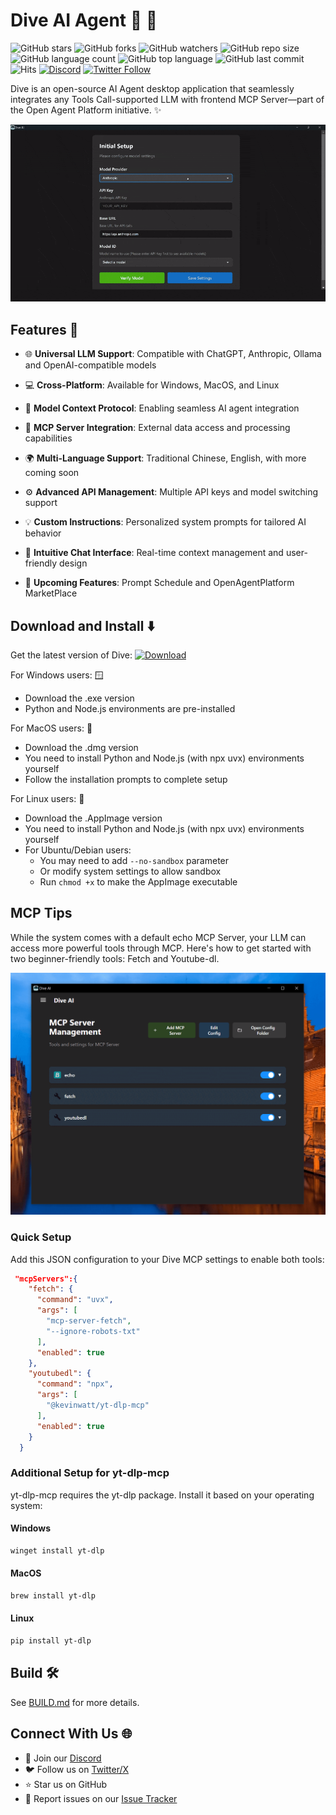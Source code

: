 # Dive AI Agent 🤿 🤖

![GitHub stars](https://img.shields.io/github/stars/OpenAgentPlatform/Dive?style=social)
![GitHub forks](https://img.shields.io/github/forks/OpenAgentPlatform/Dive?style=social)
![GitHub watchers](https://img.shields.io/github/watchers/OpenAgentPlatform/Dive?style=social)
![GitHub repo size](https://img.shields.io/github/repo-size/OpenAgentPlatform/Dive)
![GitHub language count](https://img.shields.io/github/languages/count/OpenAgentPlatform/Dive)
![GitHub top language](https://img.shields.io/github/languages/top/OpenAgentPlatform/Dive)
![GitHub last commit](https://img.shields.io/github/last-commit/OpenAgentPlatform/Dive?color=red)
![Hits](https://hits.seeyoufarm.com/api/count/incr/badge.svg?url=https%3A%2F%2Fgithub.com%2FOpenAgentPlatform%2FDive&count_bg=%2379C83D&title_bg=%23555555&icon=&icon_color=%23E7E7E7&title=hits&edge_flat=false)
[![Discord](https://img.shields.io/badge/Discord-Dive-blue?logo=discord&logoColor=white)](https://discord.gg/jact84GwGh)
[![Twitter Follow](https://img.shields.io/twitter/follow/Dive_ai_agent?style=social)](https://twitter.com/Dive_ai_agent)


Dive is an open-source AI Agent desktop application that seamlessly integrates any Tools Call-supported LLM with frontend MCP Server—part of the Open Agent Platform initiative. ✨

![Dive Demo](./docs/DiveAI.gif)


## Features 🎯

- 🌐 **Universal LLM Support**: Compatible with ChatGPT, Anthropic, Ollama and OpenAI-compatible models
- 💻 **Cross-Platform**: Available for Windows, MacOS, and Linux
- 🔄 **Model Context Protocol**: Enabling seamless AI agent integration
- 🔌 **MCP Server Integration**: External data access and processing capabilities
- 🌍 **Multi-Language Support**: Traditional Chinese, English, with more coming soon
- ⚙️ **Advanced API Management**: Multiple API keys and model switching support
- 💡 **Custom Instructions**: Personalized system prompts for tailored AI behavior
- 💬 **Intuitive Chat Interface**: Real-time context management and user-friendly design

- 🚀 **Upcoming Features**: Prompt Schedule and OpenAgentPlatform MarketPlace

## Download and Install ⬇️

Get the latest version of Dive:
[![Download](https://img.shields.io/badge/Download-Latest%20Release-blue.svg)](https://github.com/OpenAgentPlatform/Dive/releases/latest)

For Windows users: 🪟
- Download the .exe version
- Python and Node.js environments are pre-installed

For MacOS users: 🍎
- Download the .dmg version
- You need to install Python and Node.js (with npx uvx) environments yourself
- Follow the installation prompts to complete setup

For Linux users: 🐧
- Download the .AppImage version
- You need to install Python and Node.js (with npx uvx) environments yourself
- For Ubuntu/Debian users:
  - You may need to add `--no-sandbox` parameter
  - Or modify system settings to allow sandbox
  - Run `chmod +x` to make the AppImage executable

## MCP Tips

While the system comes with a default echo MCP Server, your LLM can access more powerful tools through MCP. Here's how to get started with two beginner-friendly tools: Fetch and Youtube-dl.

![Set MCP](./docs/MCP_Screenshot.png)


### Quick Setup

Add this JSON configuration to your Dive MCP settings to enable both tools:

```json
 "mcpServers":{
    "fetch": {
      "command": "uvx",
      "args": [
        "mcp-server-fetch",
        "--ignore-robots-txt"
      ],
      "enabled": true
    },
    "youtubedl": {
      "command": "npx",
      "args": [
        "@kevinwatt/yt-dlp-mcp"
      ],
      "enabled": true
    }
  }
```

### Additional Setup for yt-dlp-mcp

yt-dlp-mcp requires the yt-dlp package. Install it based on your operating system:

#### Windows
```bash
winget install yt-dlp
```

#### MacOS
```bash
brew install yt-dlp
```

#### Linux
```bash
pip install yt-dlp
```

## Build 🛠️

See [BUILD.md](BUILD.md) for more details.

## Connect With Us 🌐
- 💬 Join our [Discord](https://discord.gg/jact84GwGh)
- 🐦 Follow us on [Twitter/X](https://x.com/Dive_ai_agent)
- ⭐ Star us on GitHub
- 🐛 Report issues on our [Issue Tracker](https://github.com/OpenAgentPlatform/Dive/issues)


